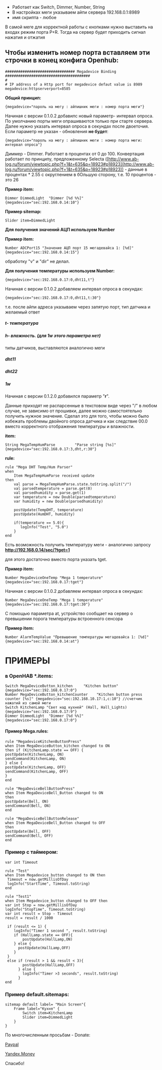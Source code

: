 - Работает как Switch, Dimmer, Number, String 
 - В настройках меги указываем айпи сервера 192.168.0.1:8989 
 - имя скрипта - любое

В самой меге для корректной работы с кнопками нужно выставить на входах режим порта P+R. Тогда на сервер будет приходить сигнал нажатия и отжатия

## Чтобы изменить номер порта вставляем эти строчки в конец конфига Openhub: ##

    ################################ Megadevice Binding #######################################
    #
    # IP address of a Http port for megadevice defaut value is 8989
    megadevice:httpserverport=8585


**Общий принцип:**

    {megadevice="пароль на мегу : айпишник меги : номер порта меги"}
    
Начиная с версии 0.1.0.2 добавилс новый параметр- интервал опроса. По умолчанию порты меги опрашиваются только при старте сервера. Далее нужно указать интервал опроса в секундах после двоеточия. Если параметр не указан - обновления **не будет**:

	{megadevice="пароль на мегу : айпишник меги : номер порта меги: интервал опроса"}
	

Диммер - Dimmer. 
Работает в процентах от 0 до 100. 
Конвертация работает по принципу, предложенному Selecta ([http://www.ab-log.ru/forum/viewtopic.php?f=1&t=635&p=18923#p18923](http://www.ab-log.ru/forum/viewtopic.php?f=1&t=635&p=18923#p18923)) - данные в процентах * 2.55 с округлением в бОльшую сторону, т.е. 10 процентов - это 26

**Пример item:**

    Dimmer DimmedLight	"Dimmer [%d %%]"	{megadevice="sec:192.168.0.14:10"}

**Пример sitemap:**

    Slider item=DimmedLight



**Для получения значений АЦП используем Number**

**Пример item:**

    Number ADCPort15 "Значение АЦП порт 15 мегадевайса 1: [%d]" {megadevice="sec:192.168.0.14:15"}

обработку "v" и "dir" не делал. 

**Для получения температуры используем Number:**

    {megadevice="sec:192.168.0.17:0,dht11,t"}
Начиная с версии 0.1.0.2 добавляем интервал опроса в секундах:
	
	{megadevice="sec:192.168.0.17:0,dht11,t:30"}


т.е. после айпи адреса указываем через запятую порт, тип датчика и желаемый ответ

##### t- температура
##### h- влажность. (для 1w этого параметра нет)
типы датчиков, выставляются аналогично меги
##### dht11
##### dht22
##### 1w

Начиная с версии 0.1.2.0 добавился параметр "**r**".

Данные приходят не распарсенные в текстовом виде через "/" в любом случае, не зависимо от прошивки, далее можно самостоятельно получить нужное значение. Сделал это для того, чтобы можно было избежать проблемы двойного опроса датчика и как следствие 00.0 вместо корректного отображения температуры и влажности.

**item:**

	String MegaTempHumParse         "Parse string [%s]"        {megadevice="sec:192.168.0.17:3,dht,r:30"}

**rule:**

	rule "Mega DHT Temp/Hum Parser"
	when 
	    Item MegaTempHumParse received update
	then
	    val parse = MegaTempHumParse.state.toString.split("/")
	    val parsedtemperature = parse.get(0)
	    val parsedhumidity = parse.get(1)
	    var temperature = new Double(parsedtemperature)
	    var humidity = new Double(parsedhumidity)
   
	    postUpdate(TempDHT, temperature)
	    postUpdate(HumDHT, humidity)
   
	    if(temperature == 5.0){
           logInfo("Test", "5.0")
	    }
	end

Есть возможность получить температуру меги - аналогично запросу **http://192.168.0.14/sec/?tget=1**

для этого достаточно вместо порта указать tget. 

**Пример item:**

    Number MegaDeviceOneTemp "Mega 1 temperature" {megadevice="sec:192.168.0.17:tget"}
    
   Начиная с версии 0.1.0.2 добавляем интервал опроса в секундах:
    
    Number MegaDeviceOneTemp "Mega 1 temperature" {megadevice="sec:192.168.0.17:tget:30"}

С помощью параметра at, устройство сообщает на сервер о превышении порога температуры встроенного сенсора

**Пример item:**

    Number AlarmTempValue "Превышение температуры мегадевайса 1: [%d]" {megadevice="sec:192.168.0.14:at"}

# ПРИМЕРЫ #

### в OpenHAB *.items:

    Switch MegaDeviceButton_kitchen 	"Kitchen button" {megadevice="sec:192.168.0.17:0"}
    Number MegaDeviceButton_kitchenCounter    "Kitchen button press counter [%s]" {megadevice="sec:192.168.10.17:1,с:10"} //счетчик нажатий из самой меги
    Switch KitchenLamp "Свет над кухней" (Hall, Hall_Lights) {megadevice="sec:192.168.0.17:9"}
    Dimmer DimmedLight	"Dimmer [%d %%]"	{megadevice="sec:192.168.0.17:0"}


#### Пример Mega.rules:

    rule "MegadeviceKitchenButtonPress"
    when Item MegaDeviceButton_kitchen changed to ON
    then if (KitchenLamp.state == OFF) {
	postUpdate(KitchenLamp, ON)
	sendCommand(KitchenLamp, ON)
    } else {
	postUpdate(KitchenLamp, OFF)
	sendCommand(KitchenLamp, OFF)
    }
    end

    rule "MegaDeviceBellButtonPress"
    when Item MegaDeviceBell_Button changed to ON
    then
	postUpdate(Bell, ON)
	sendCommand(Bell, ON)
    end

    rule "MegaDeviceBellButtonRelease"
    when Item MegaDeviceBell_Button changed to OFF
    then
	postUpdate(Bell, OFF)
	sendCommand(Bell, OFF)
    end


### Пример с таймером:

    var int Timeout

    rule "Test"
    when Item Megadevice_button changed to ON then
     Timeout = now.getMillisOfDay
     logInfo("StartTime", Timeout.toString)
    end

    rule "Test1"
    when Item Megadevice_button changed to OFF then
    var int Stop = now.getMillisOfDay
    logInfo("StopTime", Timeout.toString)
    var int result = Stop - Timeout
    result = result / 1000
 
     if (result <= 1) {
     	logInfo("Timer 1 second ", result.toString)
     	if (HallLamp.state == OFF){
            postUpdate(HallLamp,ON) 
        } else {
          postUpdate(HallLamp,OFF)
        }
     }
     else if (result > 1 && result < 3){
     		postUpdate(HallLamp,OFF)
     	  } else {
     		logInfo("Timer >3 seconds", result.toString)
     	  }
    end

### Пример default.sitemaps:


    sitemap default label= "Main Screen"{
		Frame label="Кухня" {
			Switch item=KitchenLamp
			Slider item=DimmedLight
		}
    }

По многочисленным просьбам - Donate:

[Paypal](https://www.paypal.com/cgi-bin/webscr?cmd=_s-xclick&hosted_button_id=P38VCVDQMSMYQ) 

[Yandex.Money](https://money.yandex.ru/to/410011024847033)

Спасибо!
